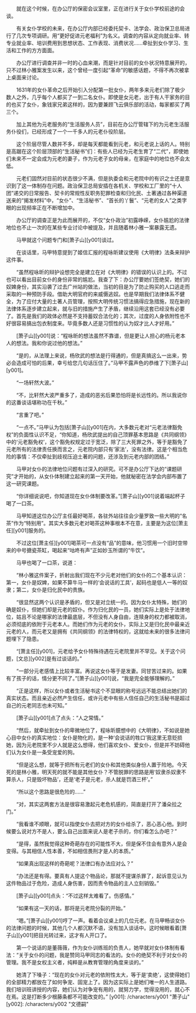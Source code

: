 　　就在这个时候，在办公厅的保密会议室里，正在进行关于女仆学校前途的会谈。

　　有关女仆学校的未来，在办公厅内部已经委托契卡、法学会、政治保卫总局进行了几次专项调研。用“更好促进元老福利”为名义。调查的内容从定向就业率、转专业就业率、培训费用到思想状态、工作表现、消费状况……牵扯到女仆学习、生活和工作的方方面面。

　　办公厅进行调查并非一时的心血来潮，而是针对目前的女仆状况特意展开的，只不过林小雅案发生以来，这个曾经一度引起“革命”的敏感话题，不得不再次被拿上桌面来讨论。

　　1631年的女仆革命之后开始引入分配第一批女仆，两年多来元老们除了极少数人之外，几乎每个人都买了一到二名女仆。即使是女元老，出于有人干家务的目的也买了女仆，象钱家兄弟这样的，因为要兼顾飞云俱乐部的活动，每家都买了两三个。

　　加上其他为元老服务的“生活服务人员”，目前在办公厅管辖下的为元老生活服务仆役们，已经形成了一个一千多人的元老仆役阶层。

　　这个阶层尽管人数并不多，却是每天都能看到元老，和元老说上话的人。特别是高踞在这个阶层顶部的“生活秘书”们：有些人已经为元老生育了“二代”，即使她们未来不一定会成为元老的妻子，作为元老子女的母亲，在家庭中的地位也不会太低。

　　元老们固然对目前的状态很少不满，但是执委会和元老院中的有识之士还是意识到了这一体制存在问题。政治保卫总局安插在各机关、学校和工厂里的“十人团”递交的日常报告、契卡的常规性反职务犯罪检查和归化民、土著通过各种渠道送来的“揭发材料”中，“女仆”、“生活秘书”、“首长的丫鬟”、“元老的女人”之类字眼的出现频率正在不断增加中。

　　办公厅的调查正是为此而展开的，不仅“女仆政治”初露峥嵘，女仆尴尬的法律地位也不止一次的在某些专业讨论中被提及，并且随着林小雅一案暴露无遗。

　　马甲就这个问题专门和[萧子山][y001]谈过。

　　在谈话里，马甲特意提到了姬信汇报的程咏昕建议使用《大明律》法条来辩护这件事。

　　“虽然程咏昕的辩护设想完全是建立在对《大明律》的错误的认识上的。不过也可以看出目前女仆的身份非常的尴尬。我查了下：办公厅要她们签绝契，她们的奴婢身份，其实沿袭了过去广州站的做法，当初的目是为了防止购买的人口逃走而采取的一种预防手段。借助大明官府的来威慑逃奴。也是早期我们法律体系不健全，为了应付大量的土著人员管理，按照大明传统习惯法搞得应急措施，现在新的法律体系逐步建立起来，就与旧的措施产生了矛盾，继续沿用这套已经没有必要了。首先是我们的政体必然是不支持蓄奴合法化的；其次，过度的人身依附性也不好很容易搞出包衣制度来。毕竟多数人还是习惯性的认为奴才比人才好用。”

　　[萧子山][y001]说：“程咏昕的想法虽然不靠谱，但是更让人担心的杨元老本人的想法。我和你说过他的想法。”

　　“是的，从法理上来说，杨欣武的想法是行得通的，但是真搞这么一出来，势必会造成可怕的后果，幸亏给您几句话压住了。”马甲不露声色的恭维了下[萧子山][y001]。

　　“一场轩然大波。”

　　“不，比轩然大波严重多了，造成的恶劣后果恐怕将是长远性的。所以我说你的这番谈话堪称功在千秋。”

　　“言重了吧。”

　　“一点不。”马甲认为包括[萧子山][y001]在内，大多数元老对“元老法律豁免权”的负面性认识不足，“你知道，杨欣武提出的自己顶罪基本思路是《共同纲领》中的‘元老豁免权’，这个豁免权规定过于宽泛，除了三大死罪之外，等于是豁免了元老所有的法律责任换而言之，元老院内部只有‘家法’，没有法律。这是个相当危险的事情：不仅牵扯到歧视压迫土著的问题，还涉及到元老内部的团结。”

　　马甲对女仆的法律地位问题有过深入的研究。可不是办公厅下达的“课题研究”才开始的，从女仆体制建立起来的第一天开始，他就秘密在法学会内部布置了这一研究课题。

　　“你详细说说吧，你知道现在女仆体制要改革。”[萧子山][y001]说着端起杯子喝了一口茶。

　　马甲知道这位办公厅主任最好喝茶，各驻外站往往会少量罗致一些大明的“名茶”作为“特别用”。其实大多数元老对喝茶这种事根本不在意，主要是为这位[萧主任][y001]服务的。

　　不过这位[萧主任][y001]喝茶可一点没有“品”的意味，他习惯用一个旧时空带来的中号搪瓷茶缸，喝起来“咕咚有声”正如妙玉所谓的“牛饮”。

　　马甲也喝了一口茶，说道：

　　“林小雅这件案子，折射出我们现在不少元老对他们的女仆的二个基本认识：第一，女仆是奴婢，如果不算牛马一样的‘会说话的工具’，起码也是低人一等的奴隶；第二，女仆是归化民中的贵族。

　　“很显然这两个认识是矛盾的，但又是对立统一的。因为女仆太特殊，她们的确是奴仆，但她们却是元老的奴仆。作为归化民的一员，她们实际上是处于法律地位，姑且不论是哪家的法律最底层，不但没有人身自由，连赎身的权力都被取消，必须彻底的依附于元老本人。而她们作为元老的女仆，实际上又是归化民中最亲近元老的人，而元老又是拥有《共同纲领》的法律特权的，这就给未来的很多法律问题埋下了隐患。

　　“[萧主任][y001]，元老给予女仆特殊待遇在元老院里并不罕见。关于这个问题，[文总][y002]是有过谈话的。”

　　“一部分元老感情上比较丰富。再说这女仆等于是发妻。同甘苦过来的。如果有了孩子的话，情分更不同了。”[萧子山][y001]说，“我是完全能够理解的。”

　　“正是这样，所以女仆或者生活秘书这个不显眼的称号远远不能总结出她们的真实状态。而且亲近必然产生信任，或许元老中有些人信任自己的生活秘书是超过自己的元老同志也未可知。”

　　[萧子山][y001]点了点头：“人之常情。”

　　“然后，就牵扯到女仆的卑微地位了，程咏昕臆想中的《大明律》，不如说是她心目中女仆的真实地位：女仆是物化的，是一种‘会说话的牲口’我这里无意贬损她，因为元老院里不少人就是这么想得，他们喜欢女仆、爱女仆，但是并不妨碍他们认为女仆是一条受宠爱的狗。

　　“但是这么想，就等于把所有元老们的女仆和其他类似身份人置于险地。今天死的是林小雅，明天死的就不能是其他女仆？不管脱罪的思路是用‘奴隶杀奴隶不算杀人，只是毁坏物品’，还是‘老子是元老，杀人就是罚酒三杯’。”

　　“所以这个思路是很危险的……”

　　“对，其实这两套方法是很容易激起元老危机感的，简直是打开了潘朵拉之门。”

　　“我看谁不顺眼，就可以指使女仆去把对方的女仆给杀了，恶心恶心他。到时候要么说对方不是人，要么自己出面来说人是老子杀的，你们看怎么办吧？”

　　“是得，虽然我觉得这种奇葩存在的可能性不大，但是保不住会有意外人是会变得。与其相信人性本善，不如相信畏刑才是人的本质。”

　　“如果真出现这样的奇葩呢？法律口有办法应对么？”

　　“办法还是有得。要真有人提这个物品论，那就不提谋杀罪了，起诉意见认为这件物品过于危险，造成人身伤害，因而责令物品的主人立刻销毁。”

　　[萧子山][y001]点头：“不过这样太难看了。伤感情。”

　　“如果有这一天的话，那将是元老院分裂的开始。”

　　“嗯。”[萧子山][y001]哼了一声。看着会议桌上的几位元老。在马甲畅谈女仆的法律问题的时候，其他几个人都沉默不语，没有加入谈话中。这时候眼看着[萧子山][y001]把目光转过来，这才有人开口了。

　　第一个说话的是董薇薇，作为女仆训练班的负责人，她早就对女仆体制有看法：“关于女仆的问题，我是赞同马甲同志的看法的。女仆的绝契不利于对女仆的管理。我不是女权主义者，纯粹是从教育管理的角度来谈的。”

　　她清了下嗓子：“现在的女仆对元老的依附性太大，等于是‘卖绝’，这使得她们的全部精力都放在了如何争宠、固宠上了。因为这实际上是她们唯一的人生道路。我们培训班讲授的内容，她们认为对争宠有用的，就努力学，觉得没用的，就心不在焉。这是打断多少根藤条都不可能改变的。”
[y001]: /characters/y001 "萧子山"
[y002]: /characters/y002 "文德嗣"
